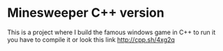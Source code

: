 Minesweeper C++ version
====================

This is a project where I build the famous windows game in C++
to run it you have to compile it or look this link http://cpp.sh/4xg2q
